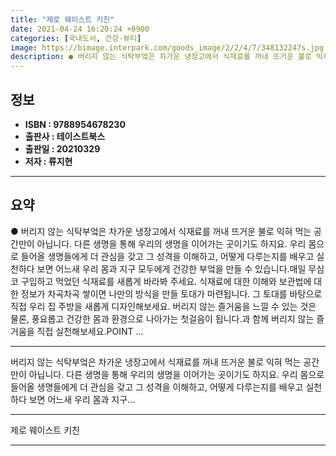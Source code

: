 ```yaml
---
title: "제로 웨이스트 키친"
date: 2021-04-24 16:20:24 +0900
categories: [국내도서, 건강-뷰티]
image: https://bimage.interpark.com/goods_image/2/2/4/7/348132247s.jpg
description: ● 버리지 않는 식탁부엌은 차가운 냉장고에서 식재료를 꺼내 뜨거운 불로 익혀 먹는 공간만이 아닙니다. 다른 생명을 통해 우리의 생명을 이어가는 곳이기도 하지요. 우리 몸으로 들어올 생명들에게 더 관심을 갖고 그 성격을 이해하고, 어떻게 다루는지를 배우고 실천하다 보면 어느새 우리 몸과
---
```


## **정보**

- **ISBN : 9788954678230**
- **출판사 : 테이스트북스**
- **출판일 : 20210329**
- **저자 : 류지현**

------



## **요약**

●  버리지 않는 식탁부엌은 차가운 냉장고에서 식재료를 꺼내 뜨거운 불로 익혀 먹는 공간만이 아닙니다. 다른 생명을 통해 우리의 생명을 이어가는 곳이기도 하지요. 우리 몸으로 들어올 생명들에게 더 관심을 갖고 그 성격을 이해하고, 어떻게 다루는지를 배우고 실천하다 보면 어느새 우리 몸과 지구 모두에게 건강한 부엌을 만들 수 있습니다.매일 무심코 구입하고 먹었던 식재료를 새롭게 바라봐 주세요. 식재료에 대한 이해와 보관법에 대한 정보가 차곡차곡 쌓이면 나만의 방식을 만들 토대가 마련됩니다. 그 토대를 바탕으로 직접 우리 집 주방을 새롭게 디자인해보세요. 버리지 않는 즐거움을 느낄 수 있는 것은 물론, 풍요롭고 건강한 몸과 환경으로 나아가는 첫걸음이 됩니다.과 함께 버리지 않는 즐거움을 직접 실천해보세요.POINT ...

------

버리지 않는 식탁부엌은 차가운 냉장고에서 식재료를 꺼내 뜨거운 불로 익혀 먹는 공간만이 아닙니다. 다른 생명을 통해 우리의 생명을 이어가는 곳이기도 하지요. 우리 몸으로 들어올 생명들에게 더 관심을 갖고 그 성격을 이해하고, 어떻게 다루는지를 배우고 실천하다 보면 어느새 우리 몸과 지구... 

------


제로 웨이스트 키친 

------



